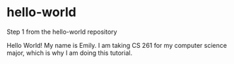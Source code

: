 # hello-world
Step 1 from the hello-world repository

Hello World!
My name is Emily. I am taking CS 261 for my computer science major, which is why I am doing this tutorial.
